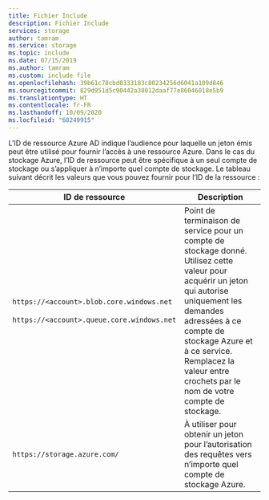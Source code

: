 ```yaml
---
title: Fichier Include
description: Fichier Include
services: storage
author: tamram
ms.service: storage
ms.topic: include
ms.date: 07/15/2019
ms.author: tamram
ms.custom: include file
ms.openlocfilehash: 39b61c78cbd0333183c80234256d6041a109d846
ms.sourcegitcommit: 829d951d5c90442a38012daaf77e86046018e5b9
ms.translationtype: HT
ms.contentlocale: fr-FR
ms.lasthandoff: 10/09/2020
ms.locfileid: "68249915"
---
```

L’ID de ressource Azure AD indique l’audience pour laquelle un jeton émis peut être utilisé pour fournir l’accès à une ressource Azure. Dans le cas du stockage Azure, l’ID de ressource peut être spécifique à un seul compte de stockage ou s’appliquer à n’importe quel compte de stockage. Le tableau suivant décrit les valeurs que vous pouvez fournir pour l’ID de la ressource :

|ID de ressource  |Description  |
|---------|---------|
|`https://<account>.blob.core.windows.net` <br /><br /> `https://<account>.queue.core.windows.net`    | Point de terminaison de service pour un compte de stockage donné. Utilisez cette valeur pour acquérir un jeton qui autorise uniquement les demandes adressées à ce compte de stockage Azure et à ce service. Remplacez la valeur entre crochets par le nom de votre compte de stockage.      |
|`https://storage.azure.com/`     | À utiliser pour obtenir un jeton pour l’autorisation des requêtes vers n’importe quel compte de stockage Azure.        |
